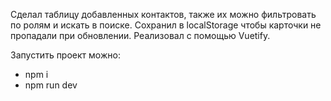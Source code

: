 Сделал таблицу добавленных контактов, также их можно фильтровать по ролям и искать в поиске. Сохранил в localStorage чтобы карточки не пропадали при обновлении. Реализовал с помощью Vuetify.

Запустить проект можно:
- npm i
- npm run dev